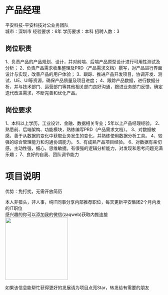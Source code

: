 # 产品经理
平安科技-平安科技对公业务团队  
城市：深圳市 经验要求：6年 学历要求：本科  招聘人数：3

## 岗位职责
1、负责产品的产品规划、设计，并对前端、后端产品原型设计进行可用性测试及分析；
 2、负责产品需求收集整理及PRD（产品需求文档）撰写，对产品进行界面设计与实现，改善产品的用户体验；
 3、跟踪、推进产品开发项目，协调开发、测试、UE、UI等资源，确保产品质量及项目进度；
 4、跟踪产品数据，进行数据分析，并与技术部门、运营部门等其他相关部门良好沟通，跟进业务部门反馈，确定迭代改进需求，不断完善和优化产品。

## 岗位要求
1、本科以上学历，工业设计、金融、数据相关专业；5年以上产品经理经验。
 2、熟悉前、后端架构、功能模块，熟练编写PRD（产品需求文档）。
 3、对数据敏感，善于从数据的变化中获取业务发生的变化，并熟练使用数据分析工具。
 4、较强的综合管理能力和沟通协调能力。
 5、有成熟产品项目经验。
 6、对数据有亲切感，主动性强，细心，思维敏捷。有很强的逻辑分析能力，对发现和思考问题充满乐趣；
 7、良好的自我、团队调节能力

# 项目说明

优势：免打扰，无需开放简历

本人非猎头，非人事，纯IT同事分享内部推荐职位，每天更新平安集团2个月内发的IT职位  
感兴趣的你可以添加我的微信(zaqweb)获取内推连接  
<img src="https://github.com/zaqweb/PA-IT-JOBS/blob/master/WechatICode.jpeg"  height="200" width="200">

如果该信息能帮忙获得更好的发展请为项目点亮Star，转发给有需要的朋友




